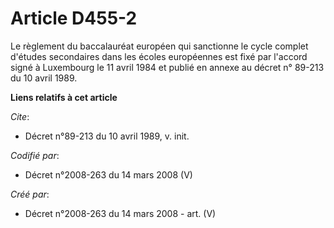 # Article D455-2

Le règlement du baccalauréat européen qui sanctionne le cycle complet d'études secondaires dans les écoles européennes est
fixé par l'accord signé à Luxembourg le 11 avril 1984 et publié en annexe au décret n° 89-213 du 10 avril 1989.

**Liens relatifs à cet article**

_Cite_:

  - Décret n°89-213 du 10 avril 1989, v. init.

_Codifié par_:

  - Décret n°2008-263 du 14 mars 2008 (V)

_Créé par_:

  - Décret n°2008-263 du 14 mars 2008 - art. (V)

